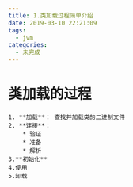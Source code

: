 ```yaml
---
title: 1.类加载过程简单介绍
date: 2019-03-10 22:21:09
tags:
  - jvm
categories:
  - 未完成
---
```


# 类加载的过程

    1. **加载**： 查找并加载类的二进制文件
    2. **连接**：
        * 验证
        * 准备
        * 解析
    3.**初始化**
    4.使用
    5.卸载
